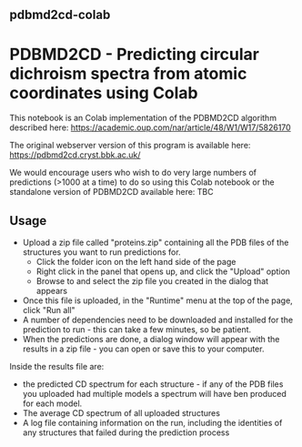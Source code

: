 ## pdbmd2cd-colab

# PDBMD2CD - Predicting circular dichroism spectra from atomic coordinates using Colab

This notebook is an Colab implementation of the PDBMD2CD algorithm described here: https://academic.oup.com/nar/article/48/W1/W17/5826170

The original webserver version of this program is available here: https://pdbmd2cd.cryst.bbk.ac.uk/

We would encourage users who wish to do very large numbers of predictions (>1000 at a time) to do so using this Colab notebook or the standalone version of PDBMD2CD available here: TBC

## Usage

- Upload a zip file called "proteins.zip" containing all the PDB files of the structures you want to run predictions for.
  - Click the folder icon on the left hand side of the page
  - Right click in the panel that opens up, and click the "Upload" option
  - Browse to and select the zip file you created in the dialog that appears
- Once this file is uploaded, in the "Runtime" menu at the top of the page, click "Run all"
- A number of dependencies need to be downloaded and installed for the prediction to run - this can take a few minutes, so be patient.
- When the predictions are done, a dialog window will appear with the results in a zip file - you can open or save this to your computer.

Inside the results file are: 
- the predicted CD spectrum for each structure - if any of the PDB files you uploaded had multiple models a spectrum will have ben produced for each model.
- The average CD spectrum of all uploaded structures
- A log file containing information on the run, including the identities of any structures that failed during the prediction process
